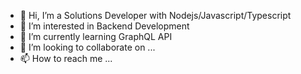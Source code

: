 - 👋 Hi, I’m a Solutions Developer with Nodejs/Javascript/Typescript
- 👀 I’m interested in Backend Development
- 🌱 I’m currently learning GraphQL API
- 💞️ I’m looking to collaborate on ...
- 📫 How to reach me ...

<!---
mostafa-ada/mostafa-ada is a ✨ special ✨ repository because its `README.md` (this file) appears on your GitHub profile.
You can click the Preview link to take a look at your changes.
--->

